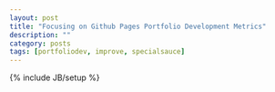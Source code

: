 ```yaml
---
layout: post
title: "Focusing on Github Pages Portfolio Development Metrics"
description: ""
category: posts
tags: [portfoliodev, improve, specialsauce]
---
```

{% include JB/setup %}
